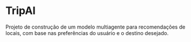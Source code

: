 # TripAI
Projeto de construção de um modelo multiagente para recomendações de locais, com base nas preferências do usuário e o destino desejado.
